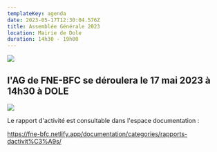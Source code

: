 ```yaml
---
templateKey: agenda
date: 2023-05-17T12:30:04.576Z
title: Assemblée Générale 2023
location: Mairie de Dole
duration: 14h30 - 19h00
---
```

![](/img/agfnebfc-1-.png#img-center)

## l'AG de FNE-BFC se déroulera le 17 mai 2023 à 14h30 à DOLE

![](/img/ra2022.png?nf_resize=fit&w=200#center)

L﻿e rapport d'activité est consultable dans l'espace documentation :

<https://fne-bfc.netlify.app/documentation/categories/rapports-dactivit%C3%A9s/>